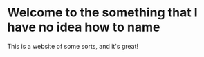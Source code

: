 # Welcome to the something that I have no idea how to name

This is a website of some sorts, and it's great!